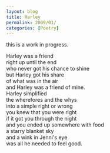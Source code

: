 ```yaml
---
layout: blog
title: Harley
permalink: 2009/01/
categories: [Poetry]
---
```


<p>this is a work in progress.</p>
<p>Harley was a friend<br />
right up until the end<br />
who never got his chance to shine<br />
but Harley got his share<br />
of what was in the air<br />
and Harley was a friend of mine.<br />
Harley simplified<br />
the wherefores and the whys<br />
into a simple right or wrong<br />
you knew that you were right<br />
if it got you through the night<br />
and you ended up somewhere with food<br />
a starry blanket sky<br />
and a wink in Jenni&#039;s eye<br />
was all he needed to feel good.</p>
